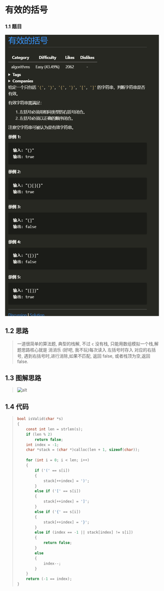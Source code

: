 # 有效的括号
### 1.1 题目
![alt](Question.png)

## 1.2 思路
> 一道很简单的算法题, 典型的栈解, 不过 `c` 没有栈, 只能用数组模拟一个栈,解题思路核心就是 消消乐 (好吧, 我不玩)每次读入 左括号时存入 对应的右括号, 遇到右括号时,进行消除,如果不匹配, 返回 false, 或者栈顶为空,返回 false.

## 1.3 图解思路
> ![alt](https://pic.leetcode-cn.com/baa8829ac398e665eb645dca29eadd631e2b337e05022aa5a678e091471a4913-20.gif)

## 1.4 代码
>```c
> bool isValid(char *s)
> {
>     const int len = strlen(s);
>     if (len % 2)
>         return false;
>     int index = -1;
>     char *stack = (char *)calloc(len + 1, sizeof(char));
> 
>     for (int i = 0; i < len; i++)
>     {
>         if ('(' == s[i])
>         {
>             stack[++index] = ')';
>         }
>         else if ('[' == s[i])
>         {
>             stack[++index] = ']';
>         }
>         else if ('{' == s[i])
>         {
>             stack[++index] = '}';
>         }
>         else if (index == -1 || stack[index] != s[i])
>         {
>             return false;
>         }
>         else
>         {
>             index--;
>         }
>     }
>     return (-1 == index);
> }
>```